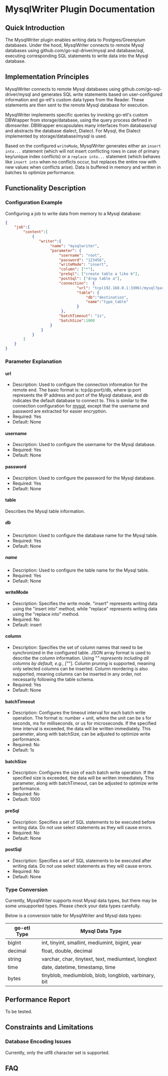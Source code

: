 # MysqlWriter Plugin Documentation

## Quick Introduction

The MysqlWriter plugin enables writing data to Postgres/Greenplum databases. Under the hood, MysqlWriter connects to remote Mysql databases using github.com/go-sql-driver/mysql and database/sql, executing corresponding SQL statements to write data into the Mysql database.

## Implementation Principles

MysqlWriter connects to remote Mysql databases using github.com/go-sql-driver/mysql and generates SQL write statements based on user-configured information and go-etl's custom data types from the Reader. These statements are then sent to the remote Mysql database for execution.

MysqlWriter implements specific queries by invoking go-etl's custom DBWrapper from storage/database, using the query process defined in dbmswriter. DBWrapper encapsulates many interfaces from database/sql and abstracts the database dialect, Dialect. For Mysql, the Dialect implemented by storage/database/mysql is used.

Based on the configured `writeMode`, MysqlWriter generates either an `insert into...` statement (which will not insert conflicting rows in case of primary key/unique index conflicts) or a `replace into...` statement (which behaves like `insert into` when no conflicts occur, but replaces the entire row with new values when conflicts arise). Data is buffered in memory and written in batches to optimize performance.

## Functionality Description

### Configuration Example

Configuring a job to write data from memory to a Mysql database:

```json
{
    "job":{
        "content":[
            {
               "writer":{
                    "name": "mysqlwriter",
                    "parameter": {
                        "username": "root",
                        "password": "123456",
                        "writeMode": "insert",
                        "column": ["*"],
                        "preSql": ["create table a like b"],
                        "postSql": ["drop table a"],
                        "connection":  {
                                "url": "tcp(192.168.0.1:3306)/mysql?parseTime=false",
                                "table": {
                                    "db":"destination",
                                    "name":"type_table"
                                }
                         },
                        "batchTimeout": "1s",
                        "batchSize":1000
                    }
                }
            }
        ]
    }
}
```

### Parameter Explanation

#### url

- Description: Used to configure the connection information for the remote end. The basic format is: tcp(ip:port)/db, where ip:port represents the IP address and port of the Mysql database, and db indicates the default database to connect to. This is similar to the connection configuration for [mysql](https://github.com/go-sql-driver/mysql), except that the username and password are extracted for easier encryption.
- Required: Yes
- Default: None

#### username

- Description: Used to configure the username for the Mysql database.
- Required: Yes
- Default: None

#### password

- Description: Used to configure the password for the Mysql database.
- Required: Yes
- Default: None

#### table

Describes the Mysql table information.

##### db

- Description: Used to configure the database name for the Mysql table.
- Required: Yes
- Default: None

##### name

- Description: Used to configure the table name for the Mysql table.
- Required: Yes
- Default: None

#### writeMode

- Description: Specifies the write mode. "insert" represents writing data using the "insert into" method, while "replace" represents writing data using the "replace into" method.
- Required: No
- Default: insert

#### column

- Description: Specifies the set of column names that need to be synchronized in the configured table. JSON array format is used to describe the column information. Using "*" represents including all columns by default, e.g., ["*"]. Column pruning is supported, meaning only selected columns can be inserted. Column reordering is also supported, meaning columns can be inserted in any order, not necessarily following the table schema.
- Required: Yes
- Default: None

#### batchTimeout

- Description: Configures the timeout interval for each batch write operation. The format is: number + unit, where the unit can be s for seconds, ms for milliseconds, or us for microseconds. If the specified time interval is exceeded, the data will be written immediately. This parameter, along with batchSize, can be adjusted to optimize write performance.
- Required: No
- Default: 1s

#### batchSize

- Description: Configures the size of each batch write operation. If the specified size is exceeded, the data will be written immediately. This parameter, along with batchTimeout, can be adjusted to optimize write performance.
- Required: No
- Default: 1000

#### preSql

- Description: Specifies a set of SQL statements to be executed before writing data. Do not use select statements as they will cause errors.
- Required: No
- Default: None

#### postSql

- Description: Specifies a set of SQL statements to be executed after writing data. Do not use select statements as they will cause errors.
- Required: No
- Default: None

### Type Conversion

Currently, MysqlWriter supports most Mysql data types, but there may be some unsupported types. Please check your data types carefully.

Below is a conversion table for MysqlWriter and Mysql data types:

| go-etl Type | Mysql Data Type                                        |
| ----------  | --------------------------------------------------- |
| bigInt      | int, tinyint, smallint, mediumint, bigint, year        |
| decimal     | float, double, decimal                                 |
| string      | varchar, char, tinytext, text, mediumtext, longtext   |
| time        | date, datetime, timestamp, time                        |
| bytes       | tinyblob, mediumblob, blob, longblob, varbinary, bit  |

## Performance Report

To be tested.

## Constraints and Limitations

### Database Encoding Issues

Currently, only the utf8 character set is supported.

## FAQ
